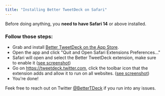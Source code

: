 ```yaml
---
title: "Installing Better TweetDeck on Safari"
---
```


Before doing anything, you **need to have Safari 14** or above installed.

### Follow those steps:

- Grab and install [Better TweetDeck on the App Store](https://apps.apple.com/us/app/better-tdeck-for-tweetdeck/id1549421502).
- Open the app and click "Quit and Open Safari Extensions Preferences..."
- Safari will open and select the Better TweetDeck extension, make sure to enable it ([see screenshot](/img/safari-prefs.png))
- Go on https://tweetdeck.twitter.com, click the toolbar icon that the extension adds and allow it to run on all websites. ([see screenshot](/img/safari-allow.png))
- You're done!

Feek free to reach out on Twitter [@BetterTDeck](https://twitter.com/BetterTDeck) if you run into any issues.
